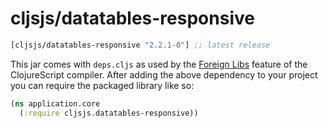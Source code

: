 # cljsjs/datatables-responsive

[](dependency)
```clojure
[cljsjs/datatables-responsive "2.2.1-0"] ;; latest release
```
[](/dependency)
This jar comes with `deps.cljs` as used by the [Foreign Libs][flibs] feature
of the ClojureScript compiler. After adding the above dependency to your project you can require the packaged library like so:

```clojure
(ns application.core
  (:require cljsjs.datatables-responsive))
```

[flibs]: https://clojurescript.org/reference/packaging-foreign-deps
